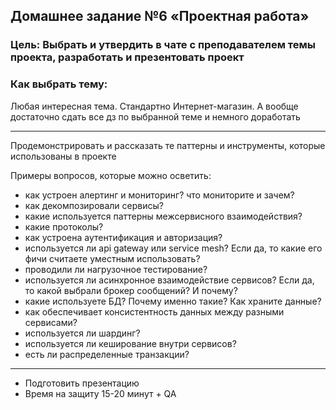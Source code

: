 ## Домашнее задание №6 «Проектная работа»

### Цель: Выбрать и утвердить в чате с преподавателем темы проекта, разработать и презентовать проект

### Как выбрать тему: 
Любая интересная тема. Стандартно Интернет-магазин. А вообще достаточно сдать все дз по выбранной теме и немного
доработать

---

Продемонстрировать и рассказать те паттерны и инструменты, которые использованы в проекте

Примеры вопросов, которые можно осветить:
- как устроен алертинг и мониторинг? что мониторите и зачем?
- как декомпозировали сервисы?
- какие используется паттерны межсервисного взаимодействия?
- какие протоколы?
- как устроена аутентификация и авторизация?
- используется ли api gateway или service mesh? Если да, то какие его фичи считаете уместным использовать?
- проводили ли нагрузочное тестирование?
- используется ли асинхронное взаимодействие сервисов? Если да, то какой выбрали брокер сообщений? И почему?
- какие используете БД? Почему именно такие? Как храните данные?
- как обеспечивает консистентность данных между разными сервисами?
- используется ли шардинг?
- используется ли кеширование внутри сервисов?
- есть ли распределенные транзакции?

---
- Подготовить презентацию
- Время на защиту 15-20 минут + QA
